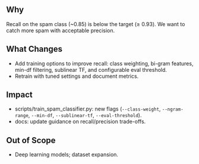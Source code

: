 ﻿## Why
Recall on the spam class (~0.85) is below the target (≥ 0.93). We want to catch more spam with acceptable precision.

## What Changes
- Add training options to improve recall: class weighting, bi-gram features, min-df filtering, sublinear TF, and configurable eval threshold.
- Retrain with tuned settings and document metrics.

## Impact
- scripts/train_spam_classifier.py: new flags (`--class-weight`, `--ngram-range`, `--min-df`, `--sublinear-tf`, `--eval-threshold`).
- docs: update guidance on recall/precision trade-offs.

## Out of Scope
- Deep learning models; dataset expansion.
